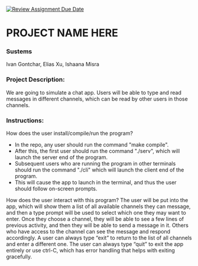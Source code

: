 [![Review Assignment Due Date](https://classroom.github.com/assets/deadline-readme-button-22041afd0340ce965d47ae6ef1cefeee28c7c493a6346c4f15d667ab976d596c.svg)](https://classroom.github.com/a/Vh67aNdh)
# PROJECT NAME HERE

### Sustems

Ivan Gontchar, Elias Xu, Ishaana Misra

### Project Description:

We are going to simulate a chat app. Users will be able to type and read messages in different channels, which can be read by other users in those channels.

### Instructions:

How does the user install/compile/run the program?
- In the repo, any user should run the command "make compile".
- After this, the first user should run the command "./serv", which will launch the server end of the program.
 - Subsequent users who are running the program in other terminals should run the command "./cli" which will launch the client end of the program.
- This will cause the app to launch in the terminal, and thus the user should follow on-screen prompts.

How does the user interact with this program?
The user will be put into the app, which will show them a list of all available channels they can message, and then a type prompt will be used to select which one they may want to enter. Once they choose a channel, they will be able to see a few lines of previous activity, and then they will be able to send a message in it. Others who have access to the channel can see the message and respond accordingly. A user can always type “exit” to return to the list of all channels and enter a different one. The user can always type “quit” to exit the app entirely or use ctrl-C, which has error handling that helps with exiting gracefully.
